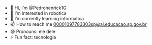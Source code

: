 - 👋 Hi, I’m @Pedrohenrick1G
- 👀 I’m interested in robotica
- 🌱 I’m currently learning informatica
- 📫 How to reach me 00001097783303sp@al.educacao.sp.gov.br
- 😄 Pronouns: ele dele
- ⚡ Fun fact: tecnologia

<!---
Pedrohenrick1G/Pedrohenrick1G is a ✨ special ✨ repository because its `README.md` (this file) appears on your GitHub profile.
You can click the Preview link to take a look at your changes.
--->
